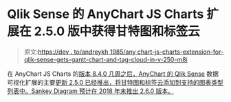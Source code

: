 # Qlik Sense 的 AnyChart JS Charts 扩展在 2.5.0 版中获得甘特图和标签云

> 原文:[https://dev . to/andreykh 1985/any chart-js-charts-extension-for-qlik-sense-gets-gantt-chart-and-tag-cloud-in-v-250-m8i](https://dev.to/andreykh1985/anychart-js-charts-extension-for-qlik-sense-gets-gantt-chart-and-tag-cloud-in-v-250-m8i)

在 AnyChart JS Charts 的[版本 8.4.0 几周之后，AnyChart 的 Qlik Sense](https://dev.to/andreykh1985/anychart-840-released-with-js-sankey-diagram-and-other-improvements-3jc5) 数据可视化扩展的主要[更新 2.5.0 已经推出，将甘特图和标签云添加到支持的图表类型列表中。Sankey Diagram 预计在 2018 年末推出 2.6.0 版本。](https://www.anychart.com/blog/2018/11/06/qlik-gantt-chart-tag-cloud-extension/)